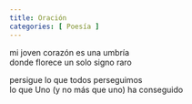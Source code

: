 ```yaml
---
title: Oración
categories: [ Poesía ]
---
```


mi joven corazón es una umbría<br>
donde florece un solo signo raro<br>

persigue lo que todos perseguimos<br>
lo que Uno (y no más que uno) ha conseguido<br>


